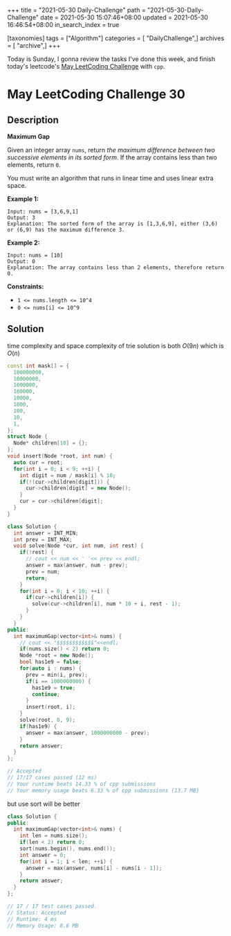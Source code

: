 +++
title = "2021-05-30 Daily-Challenge"
path = "2021-05-30-Daily-Challenge"
date = 2021-05-30 15:07:46+08:00
updated = 2021-05-30 16:46:54+08:00
in_search_index = true

[taxonomies]
tags = ["Algorithm"]
categories = [ "DailyChallenge",]
archives = [ "archive",]
+++

Today is Sunday, I gonna review the tasks I've done this week, and finish today's leetcode's [May LeetCoding Challenge](https://leetcode.com/explore/challenge/card/may-leetcoding-challenge-2021/602/week-5-may-29th-may-31st/3761/) with `cpp`.

<!-- more -->

# May LeetCoding Challenge 30

## Description

**Maximum Gap**

Given an integer array `nums`, return *the maximum difference between two successive elements in its sorted form*. If the array contains less than two elements, return `0`.

You must write an algorithm that runs in linear time and uses linear extra space.

 

**Example 1:**

```
Input: nums = [3,6,9,1]
Output: 3
Explanation: The sorted form of the array is [1,3,6,9], either (3,6) or (6,9) has the maximum difference 3.
```

**Example 2:**

```
Input: nums = [10]
Output: 0
Explanation: The array contains less than 2 elements, therefore return 0.
```

 

**Constraints:**

- `1 <= nums.length <= 10^4`
- `0 <= nums[i] <= 10^9`

## Solution

time complexity and space complexity of trie solution is both $O(9n)$ which is $O(n)$

``` cpp
const int mask[] = {
  100000000,
  10000000,
  1000000,
  100000,
  10000,
  1000,
  100,
  10,
  1,
};
struct Node {
  Node* children[10] = {};
};
void insert(Node *root, int num) {
  auto cur = root;
  for(int i = 0; i < 9; ++i) {
    int digit = num / mask[i] % 10;
    if(!(cur->children[digit])) {
      cur->children[digit] = new Node();
    }
    cur = cur->children[digit];
  }
}

class Solution {
  int answer = INT_MIN;
  int prev = INT_MAX;
  void solve(Node *cur, int num, int rest) {
    if(!rest) {
      // cout << num << ' '<< prev << endl;
      answer = max(answer, num - prev);
      prev = num;
      return;
    }
    for(int i = 0; i < 10; ++i) {
      if(cur->children[i]) {
        solve(cur->children[i], num * 10 + i, rest - 1);
      }
    }
  }
public:
  int maximumGap(vector<int>& nums) {
    // cout << "$$$$$$$$$$$$"<<endl;
    if(nums.size() < 2) return 0;
    Node *root = new Node();
    bool has1e9 = false;
    for(auto i : nums) {
      prev = min(i, prev);
      if(i == 1000000000) {
        has1e9 = true;
        continue;
      }
      insert(root, i);
    }
    solve(root, 0, 9);
    if(has1e9) {
      answer = max(answer, 1000000000 - prev);
    }
    return answer;
  }
};

// Accepted
// 17/17 cases passed (12 ms)
// Your runtime beats 14.33 % of cpp submissions
// Your memory usage beats 6.33 % of cpp submissions (13.7 MB)
```

but use sort will be better

``` cpp
class Solution {
public:
  int maximumGap(vector<int>& nums) {
    int len = nums.size();
    if(len < 2) return 0;
    sort(nums.begin(), nums.end());
    int answer = 0;
    for(int i = 1; i < len; ++i) {
      answer = max(answer, nums[i] - nums[i - 1]);
    }
    return answer;
  }
};

// 17 / 17 test cases passed.
// Status: Accepted
// Runtime: 4 ms
// Memory Usage: 8.6 MB
```
